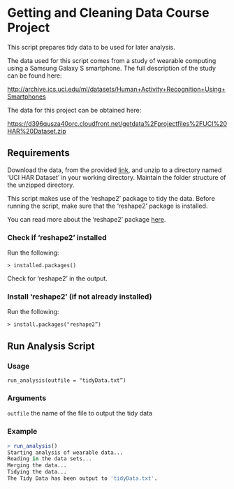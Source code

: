 # Getting and Cleaning Data Course Project

This script prepares tidy data to be used for later analysis.

The data used for this script comes from a study of wearable computing using a Samsung Galaxy S smartphone.  The full description of the study can be found here:

http://archive.ics.uci.edu/ml/datasets/Human+Activity+Recognition+Using+Smartphones

The data for this project can be obtained here:

https://d396qusza40orc.cloudfront.net/getdata%2Fprojectfiles%2FUCI%20HAR%20Dataset.zip

## Requirements

Download the data, from the provided [link](https://d396qusza40orc.cloudfront.net/getdata%2Fprojectfiles%2FUCI%20HAR%20Dataset.zip), and unzip to a directory named ‘UCI HAR Dataset’ in your working directory. Maintain the folder structure of the unzipped directory.

This script makes use of the ‘reshape2’ package to tidy the data.  Before running the script, make sure that the ‘reshape2’ package is installed.

You can read more about the ‘reshape2’ package [here](http://cran.r-project.org/web/packages/reshape2/index.html).

### Check if ‘reshape2’ installed

Run the following:

`> installed.packages()`

Check for ‘reshape2’ in the output.

### Install ‘reshape2’ (if not already installed)

Run the following:

`> install.packages("reshape2”)`

## Run Analysis Script

### Usage

`run_analysis(outfile = "tidyData.txt”)`

### Arguments

`outfile` the name of the file to output the tidy data

### Example

```R
> run_analysis()
Starting analysis of wearable data...
Reading in the data sets...
Merging the data...
Tidying the data...
The Tidy Data has been output to 'tidyData.txt'.
```

